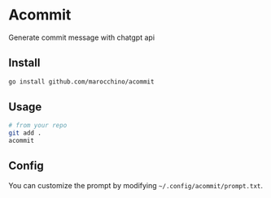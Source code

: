 # Acommit

Generate commit message with chatgpt api

## Install

```bash
go install github.com/marocchino/acommit
```

## Usage

```bash
# from your repo
git add .
acommit
```

## Config

You can customize the prompt by modifying `~/.config/acommit/prompt.txt`.
